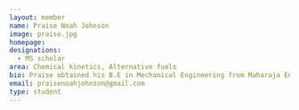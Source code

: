 ```yaml
---
layout: member
name: Praise Noah Johnson
image: praise.jpg
homepage: 
designations: 
  - MS scholar
area: Chemical kinetics, Alternative fuels
bio: Praise obtained his B.E in Mechanical Engineering from Maharaja Engineering College, Coimbatore in 2017. He is presently pursuing his Masters at IIT Madras. His research work centers on kinetics of alternative fuels, particularly relevant to aviation.
email: praisenoahjohnson@gmail.com
type: student
---
```

